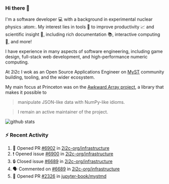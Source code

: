### Hi there 👋 

I'm a software developer 💻 with a background in experimental nuclear physics :atom:. My interest lies in tools :wrench: to improve productivity :chart_with_upwards_trend: and scientific insight :telescope:, including rich documentation 📚, interactive computing 🧮, and more! 

I have experience in many aspects of software engineering, including game design, full-stack web development, and high-performance numeric computing. 

At 2i2c I wok as an Open Source Applications Engineer on [MyST](https://github.com/jupyter-book/mystmd) community building, tooling, and the wider ecosystem. 

My main focus at Princeton was on the [Awkward Array project](awkward-array.org/), a library that makes it possible to 
> manipulate JSON-like data with NumPy-like idioms.

> I remain an active maintainer of the project. 

![github stats](https://github-readme-stats.vercel.app/api?username=agoose77&show_icons=true&hide_rank=true&hide_title=true&bg_color=30,e76445,904e95&text_color=efe3ec&icon_color=efe3ec)
<!--
**agoose77/agoose77** is a ✨ _special_ ✨ repository because its `README.md` (this file) appears on your GitHub profile.

Here are some ideas to get you started:

- 🔭 I’m currently working on ...
- 🌱 I’m currently learning ...
- 👯 I’m looking to collaborate on ...
- 🤔 I’m looking for help with ...
- 💬 Ask me about ...
- 📫 How to reach me: ...
- 😄 Pronouns: ...
- ⚡ Fun fact: ...
-->

### :zap: Recent Activity

<!--START_SECTION:activity-->
1. 💪 Opened PR [#6902](https://github.com/2i2c-org/infrastructure/pull/6902) in [2i2c-org/infrastructure](https://github.com/2i2c-org/infrastructure)
2. ❗ Opened issue [#6900](https://github.com/2i2c-org/infrastructure/issues/6900) in [2i2c-org/infrastructure](https://github.com/2i2c-org/infrastructure)
3. 🔒 Closed issue [#6689](https://github.com/2i2c-org/infrastructure/issues/6689) in [2i2c-org/infrastructure](https://github.com/2i2c-org/infrastructure)
4. 🗣 Commented on [#6689](https://github.com/2i2c-org/infrastructure/issues/6689#issuecomment-3382141579) in [2i2c-org/infrastructure](https://github.com/2i2c-org/infrastructure)
5. 💪 Opened PR [#2326](https://github.com/jupyter-book/mystmd/pull/2326) in [jupyter-book/mystmd](https://github.com/jupyter-book/mystmd)
<!--END_SECTION:activity-->
